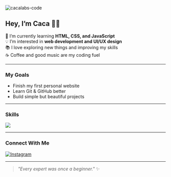 ![cacalabs-code](img/header.png)

## Hey, I’m Caca 👩‍💻

🌱 I’m currently learning **HTML, CSS, and JavaScript**  
💡 I’m interested in **web development and UI/UX design**  
📚 I love exploring new things and improving my skills  
☕ Coffee and good music are my coding fuel

---

### My Goals
- Finish my first personal website
- Learn Git & GitHub better
- Build simple but beautiful projects

---

### Skills
<img src="https://img.shields.io/badge/HTML5-E34F26?style=for-the-badge&logo=html5&logoColor=white" />

---

### Connect With Me
[![Instagram](https://img.shields.io/badge/Instagram-E4405F?style=for-the-badge&logo=instagram&logoColor=white)](https://instagram.com/zalzabila.ra)

---

> _"Every expert was once a beginner."_ ✨
